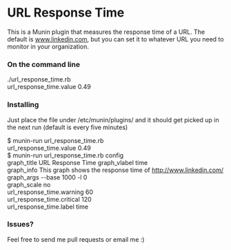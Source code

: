 # URL Response Time
This is a Munin plugin that measures the response time of a URL. The default is www.linkedin.com, but you can set it to whatever URL you need to monitor in your organization.  

### On the command line

./url_response_time.rb  
url_response_time.value 0.49


### Installing

Just place the file under /etc/munin/plugins/ and it should get picked up in the next run (default is every five minutes)

$ munin-run url_response_time.rb  
url_response_time.value 0.49  
$ munin-run url_response_time.rb config  
graph_title URL Response Time 
graph_vlabel time  
graph_info This graph shows the response time of http://www.linkedin.com/  
graph_args --base 1000 -l 0  
graph_scale no  
url_response_time.warning 60  
url_response_time.critical 120  
url_response_time.label time  

### Issues?
Feel free to send me pull requests or email me :)
